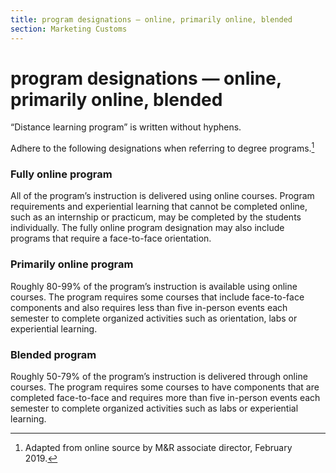 ```yaml
---
title: program designations — online, primarily online, blended
section: Marketing Customs
---
```

# program designations — online, primarily online, blended

“Distance learning program” is written without hyphens.

Adhere to the following designations when referring to degree programs.[^81]

### Fully online program
All of the program’s instruction is delivered using online courses. Program requirements and experiential learning that cannot be completed online, such as an internship or practicum, may be completed by the students individually. The fully online program designation may also include programs that require a face-to-face orientation.

### Primarily online program
Roughly 80-99% of the program’s instruction is available using online courses. The program requires some courses that include face-to-face components and also requires less than five in-person events each semester to complete organized activities such as orientation, labs or experiential learning.

### Blended program
Roughly 50-79% of the program’s instruction is delivered through online courses. The program requires some courses to have components that are completed face-to-face and requires more than five in-person events each semester to complete organized activities such as labs or experiential learning.

[^81]: Adapted from online source by M&R associate director, February 2019.